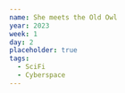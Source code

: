 ```yaml
---
name: She meets the Old Owl
year: 2023
week: 1
day: 2
placeholder: true
tags:
  - SciFi
  - Cyberspace
---
```

